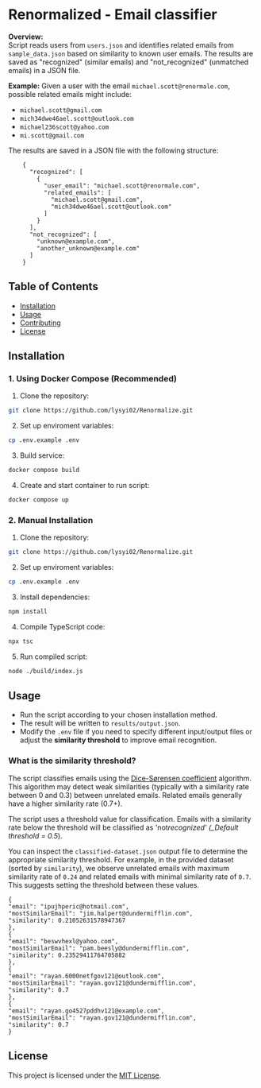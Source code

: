 # Renormalized - Email classifier

**Overview:**  
Script reads users from `users.json` and identifies related emails from `sample_data.json` based on similarity to known user emails. The results are saved as "recognized" (similar emails) and "not_recognized" (unmatched emails) in a JSON file.

**Example:**
Given a user with the email `michael.scott@renormale.com`, possible related emails might include:

- `michael.scott@gmail.com`
- `mich34dwe46ael.scott@outlook.com`
- `michael236scott@yahoo.com`
- `mi.scott@gmail.com`

The results are saved in a JSON file with the following structure:

```
	{
      "recognized": [
        {
          "user_email": "michael.scott@renormale.com",
          "related_emails": [
            "michael.scott@gmail.com",
            "mich34dwe46ael.scott@outlook.com"
          ]
        }
      ],
      "not_recognized": [
        "unknown@example.com",
        "another_unknown@example.com"
      ]
    }
```

## Table of Contents

- [Installation](#installation)
- [Usage](#usage)
- [Contributing](#contributing)
- [License](#license)

## Installation

### 1. Using Docker Compose (Recommended)

1. Clone the repository:

```bash
git clone https://github.com/lysyi02/Renormalize.git
```

2. Set up enviroment variables:

```bash
cp .env.example .env
```

3. Build service:

```bash
docker compose build
```

4. Create and start container to run script:

```bash
docker compose up
```

### 2. Manual Installation

1. Clone the repository:

```bash
git clone https://github.com/lysyi02/Renormalize.git
```

2. Set up enviroment variables:

```bash
cp .env.example .env
```

3. Install dependencies:

```bash
npm install
```

4. Compile TypeScript code:

```bash
npx tsc
```

5. Run compiled script:

```bash
node ./build/index.js
```

## Usage

- Run the script according to your chosen installation method.
- The result will be written to `results/output.json`.
- Modify the `.env` file if you need to specify different input/output files or adjust the **similarity threshold** to improve email recognition.

### What is the similarity threshold?

The script classifies emails using the [Dice-Sørensen coefficient](https://www.npmjs.com/package/string-similarity-js) algorithm. This algorithm may detect weak similarities (typically with a similarity rate between 0 and 0.3) between unrelated emails. Related emails generally have a higher similarity rate (0.7+).

The script uses a threshold value for classification. Emails with a similarity rate below the threshold will be classified as 'not*recognized' (\_Default threshold = 0.5*).

You can inspect the `classified-dataset.json` output file to determine the appropriate similarity threshold. For example, in the provided dataset (sorted by `similarity`), we observe unrelated emails with maximum similarity rate of `0.24` and related emails with minimal similarity rate of `0.7`. This suggests setting the threshold between these values.

```
{
"email": "ipujhperic@hotmail.com",
"mostSimilarEmail": "jim.halpert@dundermifflin.com",
"similarity": 0.21052631578947367
},
{
"email": "beswvhexl@yahoo.com",
"mostSimilarEmail": "pam.beesly@dundermifflin.com",
"similarity": 0.23529411764705882
},
{
"email": "rayan.6000netfgov121@outlook.com",
"mostSimilarEmail": "rayan.gov121@dundermifflin.com",
"similarity": 0.7
},
{
"email": "rayan.go4527pddhv121@example.com",
"mostSimilarEmail": "rayan.gov121@dundermifflin.com",
"similarity": 0.7
}
```

## License

This project is licensed under the [MIT License](LICENSE).
